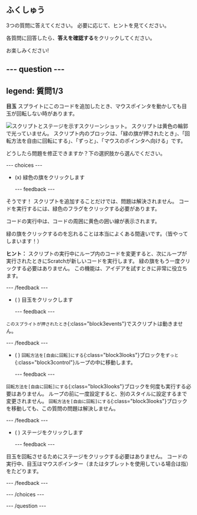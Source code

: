 ## ふくしゅう

3つの質問に答えてください。 必要に応じて、ヒントを見てください。

各質問に回答したら、**答えを確認する**をクリックしてください。

お楽しみください!

--- question ---
---
legend: 質問1/3
---

**目玉** スプライトにこのコードを追加したとき、マウスポインタを動かしても目玉が回転しない時があります。

![スクリプトとステージを示すスクリーンショット。 スクリプトは黄色の輪郭で光っていません。 スクリプト内のブロックは、「緑の旗が押されたとき」、「回転方法を自由に回転にする」、「ずっと」、「マウスのポインタへ向ける」です。](images/code-not-running.png)

どうしたら問題を修正できますか？下の選択肢から選んでください。

--- choices ---

- (x) 緑色の旗をクリックします

  --- feedback ---

そうです！ スクリプトを追加することだけでは、問題は解決されません。 コードを実行するには、緑色のフラグをクリックする必要があります。

コードの実行中は、コードの周囲に黄色の囲い線が表示されます。

緑の旗をクリックするのを忘れることは本当によくある間違いです。（皆やってしまいます！）

**ヒント：** スクリプトの実行中にループ内のコードを変更すると、次にループが実行されたときにScratchが新しいコードを実行します。 緑の旗をもう一度クリックする必要はありません。 この機能は、アイデアを試すときに非常に役立ちます。

  --- /feedback ---

- ( ) 目玉をクリックします

  --- feedback ---

`このスプライトが押されたとき`{:class="block3events"}でスクリプトは動きません。

  --- /feedback ---

- ( ) `回転方法を[自由に回転]にする`{:class="block3looks"}ブロックを`ずっと`{:class="block3control"}ループの中に移動します。

  --- feedback ---

`回転方法を[自由に回転]にする`{:class="block3looks"}ブロックを何度も実行する必要はありません。 ループの前に一度設定すると、別のスタイルに設定するまで変更されません。 `回転方法を[自由に回転]にする`{:class="block3looks"}ブロックを移動しても、この質問の問題は解決しません。

  --- /feedback ---

- ( ) ステージをクリックします

  --- feedback ---

目玉を回転させるためにステージをクリックする必要はありません。 コードの実行中、目玉はマウスポインター（またはタブレットを使用している場合は指）をたどります。

  --- /feedback ---

--- /choices ---

--- /question ---

